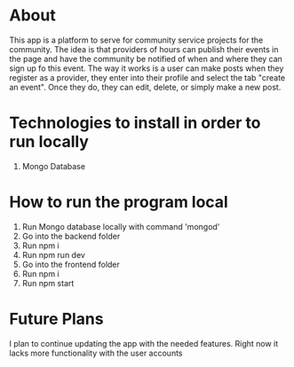 # About

This app is a platform to serve for community service projects for the community.
The idea is that providers of hours can publish their events in the page and have
the community be notified of when and where they can sign up fo this event.
The way it works is a user can make posts when they register as a provider, they enter
into their profile and select the tab "create an event". Once they do, they can edit, delete, 
or simply make a new post. 

# Technologies to install in order to run locally
1. Mongo Database

# How to run the program local
1. Run Mongo database locally with command 'mongod'
2. Go into the backend folder
3. Run npm i
4. Run npm run dev
5. Go into the frontend folder
6. Run npm i
7. Run npm start


# Future Plans

I plan to continue updating the app with the needed features. Right now it lacks more
functionality with the user accounts
